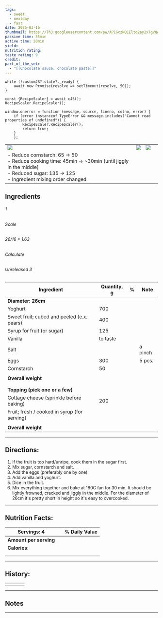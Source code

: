 ```yaml
---
tags:
  - sweet
  - nextday
  - fast
date: 2025-03-16
thumbnail: https://lh3.googleusercontent.com/pw/AP1GczNQ1Elto2ay2xTgVQAwz5sTYxbGjwcxlSu4VDLwu7273FVb8rxmRrKYCMgpq8TWxwztSzRSVCFXJuLKCDgtq7tOACFe4ezcCElrEHxfEaPbQcJHMyVvMcu7g23zT-oApOC2dL1l6yc0lzhlnz-eIj6g=w1204-h903-s-no-gm?authuser=0
passive time: 35min
active time: 20min
yield: 
nutrition rating: 
taste rating: 9
credit: 
part_of_the_set:
  - "[[Chocolate sauce; chocolate paste]]"
---
```

```dataviewjs
while (!customJS?.state?._ready) { 
	await new Promise(resolve => setTimeout(resolve, 50)); 
} 

const {RecipeScaler} = await cJS();
RecipeScaler.RecipeScaler();

window.onerror = function (message, source, lineno, colno, error) {
	if (error instanceof TypeError && message.includes("Cannot read properties of undefined")) {
		RecipeScaler.RecipeScaler();
		return true;
	}
    };
```

|                                                                                                                                                                                                                                      |                                                                                                                                                                                                                                      |                                                                                                                                                                                                                                      |     |
| ------------------------------------------------------------------------------------------------------------------------------------------------------------------------------------------------------------------------------------ | ------------------------------------------------------------------------------------------------------------------------------------------------------------------------------------------------------------------------------------ | ------------------------------------------------------------------------------------------------------------------------------------------------------------------------------------------------------------------------------------ | --- |
| ![](https://lh3.googleusercontent.com/pw/AP1GczMB9ZhL_5eUPbqecmu7q8bypIbg8-HQOvlTQb_FqMyxeSWNDtzAQTwPQ2OTC-ye1T1IqEQmu3eage8-bvGgxIFLBDbWXniCxeLxjfrN9I4bviOtoys0J9rJD5-8rpM7sZJ0uE4uZ5fPO4tFTbEX_87Q=w1156-h903-s-no-gm?authuser=0) | ![](https://lh3.googleusercontent.com/pw/AP1GczNQ1Elto2ay2xTgVQAwz5sTYxbGjwcxlSu4VDLwu7273FVb8rxmRrKYCMgpq8TWxwztSzRSVCFXJuLKCDgtq7tOACFe4ezcCElrEHxfEaPbQcJHMyVvMcu7g23zT-oApOC2dL1l6yc0lzhlnz-eIj6g=w1204-h903-s-no-gm?authuser=0) | ![](https://lh3.googleusercontent.com/pw/AP1GczPUG-FiUOlkjVR8w6BV4qwJZVAHJz8S8lYaP6v__Oo-ulHSz4zKCZOgqi2Hr28v4WLCg0c_sG1iCMsXz9TPQgSOUGQZTfhQ4VU8cDFkO9-JMNABZ89_zCy4yJj9HzQfy3p-9vrualeSyymIZyHFJz4W=w1204-h903-s-no-gm?authuser=0) |     |
| - Reduce cornstarch: 65 -> 50<br>- Reduce cooking time: 45min -> ~30min (until jiggly in the middle)<br>- Reduced sugar: 135 -> 125<br>- Ingredient mixing order changed<br>                                                         |                                                                                                                                                                                                                                      |                                                                                                                                                                                                                                      |     |

## Ingredients

###### 1
###### Scale
###### 26/16 = 1.63
###### Calculate
###### Unreleased 3

| Ingredient                                   | Quantity, g | %   | Note    |
| -------------------------------------------- | ----------- | --- | ------- |
| **Diameter: 26cm**                           |             |     |         |
| Yoghurt                                      | 700         |     |         |
| Sweet fruit; cubed and peeled (e.x. pears)   | 400         |     |         |
| Syrup for fruit (or sugar)                   | 125         |     |         |
| Vanilla                                      | to taste    |     |         |
| Salt                                         |             |     | a pinch |
| Eggs                                         | 300         |     | 5 pcs.  |
| Cornstarch                                   | 50          |     |         |
|                                              |             |     |         |
| **Overall weight**                           |             |     |         |
|                                              |             |     |         |
|                                              |             |     |         |
| **Topping (pick one or a few)**              |             |     |         |
| Cottage cheese (sprinkle before baking)      | 200         |     |         |
| Fruit; fresh / cooked in syrup (for serving) |             |     |         |
|                                              |             |     |         |
| **Overall weight**                           |             |     |         |




---
## Directions:

1. If the fruit is too hard/unripe, cook them in the sugar first.
2. Mix sugar, cornstarch and salt. 
3. Add the eggs (preferably one by one).
4. Add vanilla and yoghurt. 
5. Dice in the fruit.
6. Mix everything together and bake at 180C fan for 30 min. It should be lightly frowned, cracked and jiggly in the middle. For the diameter of 26cm it's pretty short in height so it's easy to overcooked.


---
## Nutrition Facts:

| **Servings: 4**        |     | % Daily Value |
| ---------------------- | --- | ------------- |
| **Amount per serving** |     |               |
| **Calories**:          |     |               |
|                        |     |               |
|                        |     |               |



---
## History:

|     |                   |                   |                   |
| --- | ----------------- | ----------------- | ----------------- |
|     |                   |                   |                   |


---
## Notes


>

---



